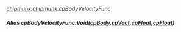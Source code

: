 _[chipmunk](../../modules/chipmunk/chipmunk-module.md):[chipmunk](../../modules/chipmunk/chipmunk-module.md).cpBodyVelocityFunc_
##### Alias cpBodyVelocityFunc:Void([cpBody](../../modules/chipmunk/chipmunk-cpbody.md),[cpVect](../../modules/chipmunk/chipmunk-cpvect.md),[cpFloat](../../modules/chipmunk/chipmunk-cpfloat.md),[cpFloat](../../modules/chipmunk/chipmunk-cpfloat.md))
